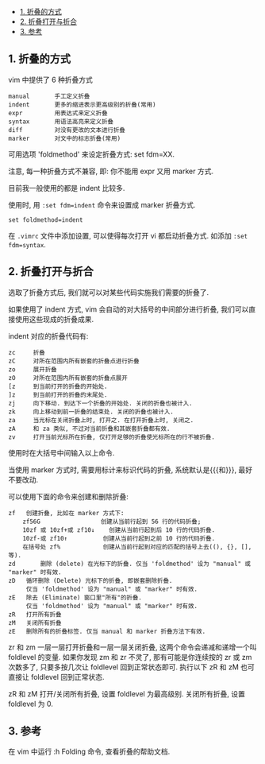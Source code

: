 
<!-- @import "[TOC]" {cmd="toc" depthFrom=1 depthTo=6 orderedList=false} -->

<!-- code_chunk_output -->

- [1. 折叠的方式](#1-折叠的方式)
- [2. 折叠打开与折合](#2-折叠打开与折合)
- [3. 参考](#3-参考)

<!-- /code_chunk_output -->

## 1. 折叠的方式

vim 中提供了 6 种折叠方式

```
manual       手工定义折叠
indent       更多的缩进表示更高级别的折叠(常用)
expr         用表达式来定义折叠
syntax       用语法高亮来定义折叠
diff         对没有更改的文本进行折叠
marker       对文中的标志折叠(常用)
```

可用选项 'foldmethod' 来设定折叠方式: set fdm=XX.

注意, 每一种折叠方式不兼容, 即: 你不能用 expr 又用 marker 方式.

目前我一般使用的都是 indent 比较多.

使用时, 用 `:set fdm=indent` 命令来设置成 marker 折叠方式.

```
set foldmethod=indent
```

在 `.vimrc` 文件中添加设置, 可以使得每次打开 vi 都启动折叠方式. 如添加 `:set fdm=syntax`.

## 2. 折叠打开与折合

选取了折叠方式后, 我们就可以对某些代码实施我们需要的折叠了.

如果使用了 indent 方式, vim 会自动的对大括号的中间部分进行折叠, 我们可以直接使用这些现成的折叠成果.

indent 对应的折叠代码有:

```
zc     折叠
zC     对所在范围内所有嵌套的折叠点进行折叠
zo     展开折叠
zO     对所在范围内所有嵌套的折叠点展开
[z     到当前打开的折叠的开始处.
]z     到当前打开的折叠的末尾处.
zj     向下移动. 到达下一个折叠的开始处. 关闭的折叠也被计入.
zk     向上移动到前一折叠的结束处. 关闭的折叠也被计入.
za     当光标在关闭折叠上时, 打开之. 在打开折叠上时, 关闭之.
zA     和 za 类似, 不过对当前折叠和其嵌套折叠都有效.
zv     打开当前光标所在折叠, 仅打开足够的折叠使光标所在的行不被折叠.
```

使用时在大括号中间输入以上命令.

当使用 marker 方式时, 需要用标计来标识代码的折叠, 系统默认是{{{和}}}, 最好不要改动.

可以使用下面的命令来创建和删除折叠:

```
zf   创建折叠, 比如在 marker 方式下:
    zf56G                 创建从当前行起到 56 行的代码折叠;
    10zf 或 10zf+或 zf10↓    创建从当前行起到后 10 行的代码折叠.
    10zf-或 zf10↑          创建从当前行起到之前 10 行的代码折叠.
    在括号处 zf%            创建从当前行起到对应的匹配的括号上去((), {}, [], 等).
zd       删除 (delete) 在光标下的折叠. 仅当 'foldmethod' 设为 "manual" 或 "marker" 时有效.
zD   循环删除 (Delete) 光标下的折叠, 即嵌套删除折叠.
     仅当 'foldmethod' 设为 "manual" 或 "marker" 时有效.
zE   除去 (Eliminate) 窗口里"所有"的折叠.
     仅当 'foldmethod' 设为 "manual" 或 "marker" 时有效.
zR   打开所有折叠
zM   关闭所有折叠
zE   删除所有的折叠标签. 仅当 manual 和 marker 折叠方法下有效.
```

zr 和 zm  一层一层打开折叠和一层一层关闭折叠, 这两个命令会递减和递增一个叫 foldlevel 的变量. 如果你发现 zm 和 zr 不灵了, 那有可能是你连续按的 zr 或 zm 次数多了, 只要多按几次让 foldlevel 回到正常状态即可. 执行以下 zR 和 zM 也可直接让 foldlevel 回到正常状态.

zR 和 zM  打开/关闭所有折叠, 设置 foldlevel 为最高级别. 关闭所有折叠, 设置 foldlevel 为 0.

## 3. 参考

在 vim 中运行 :h Folding 命令, 查看折叠的帮助文档.